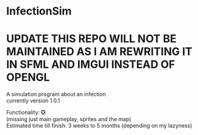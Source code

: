 # InfectionSim
# UPDATE THIS REPO WILL NOT BE MAINTAINED AS I AM REWRITING IT IN SFML AND IMGUI INSTEAD OF OPENGL
A simulation program about an infection\
currently version 1.0.1

Functionality: :negative_squared_cross_mark:\
(missing just main gameplay, sprites and the map)\
Estimated time till finish: 3 weeks to 5 months (depending on my lazyness)

